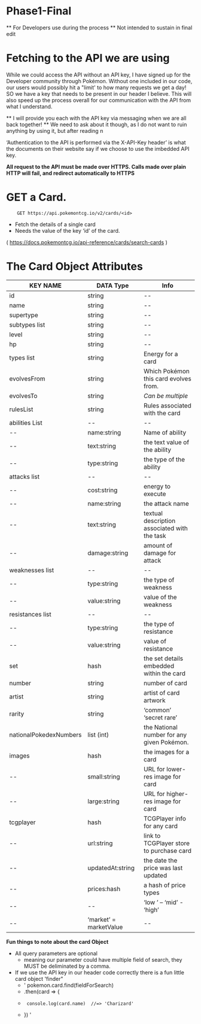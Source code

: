 # Phase1-Final

** For Developers use during the process
** Not intended to sustain in final edit

# Fetching to the API we are using

While we could access the API without an API key, I have signed up for the Developer community
through Pokémon. Without one included in our code, our users would possibly hit a "limit' to how many requests we get a day! SO we have a key that needs to be present in our header I believe. This will also speed up the process overall for our communication with the API from what I understand.

** I will provide you each with the API key via messaging when we are all back together!
** We need to ask about it though, as I do not want to ruin anything by using it, but after reading n 



‘Authentication to the API is performed via the X-API-Key header’ is what the documents on their website say if we choose to use the imbedded API key. 

**All request to the API must be made over HTTPS. Calls made over plain HTTP will fail, and redirect automatically to HTTPS**


 # GET a Card.

	    GET https://api.pokemontcg.io/v2/cards/<id>
-	Fetch the details of a single card
 -   Needs the value of the key ‘id’ of the card.


(	https://docs.pokemontcg.io/api-reference/cards/search-cards )




# The Card Object Attributes



|KEY NAME |DATA Type| Info|
|---------|---------|-----|
id |string| -- 
name |string | --
supertype |string | --
subtypes list |string | --
level |string | --
hp |string | --
types list |string |Energy for a card
evolvesFrom |string |Which Pokémon this card evolves from. 
evolvesTo |string |*Can be multiple*
rulesList |string |Rules associated with the card
abilities List | -- | --	
-- |name:string |Name of ability
-- |text:string |the text value of the ability
-- |type:string |the type of the ability
attacks list | -- | --		
-- |cost:string |energy to execute
-- |name:string	|the attack name
-- |text:string	|textual description associated with the task
-- |damage:string |amount of damage for attack
weaknesses list|--|--	
-- |type:string |the type of weakness
-- |value:string |value of the weakness
resistances list | -- | --	
--|type:string |the type of resistance
-- |value:string |value of resistance
set	|hash |the set details embedded within the card
number |string | number of card
artist |string |artist of card artwork
rarity |string |‘common’ ‘secret rare’
nationalPokedexNumbers |list (int) |the National number for any given Pokémon. 
images |hash |the images for a card
-- |small:string |URL for lower-res image for card
-- |large:string |URL for higher-res image for card
tcgplayer |hash |TCGPlayer info for any card
-- |url:string |link to TCGPlayer store to purchase card
-- |updatedAt:string |the date the price was last updated
-- |prices:hash	|a hash of price types
--|--|‘low    ’ – ‘mid’ - ‘high’
--|‘market’ = marketValue|--

**Fun things to note about the card Object**
- All query parameters are optional 
    - meaning our parameter could have multiple field of search, they MUST be
    deliminated by a comma. 
- If we use the API key in our header code correctly there is a fun little card object 'finder"
    - '  pokemon.card.find(fieldForSearch)
    -   .then(card => {
    -      console.log(card.name)  //=> 'Charizard'
    -    })                                         '

